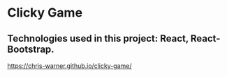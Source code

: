 # Clicky Game

## Technologies used in this project: React, React-Bootstrap.

https://chris-warner.github.io/clicky-game/
